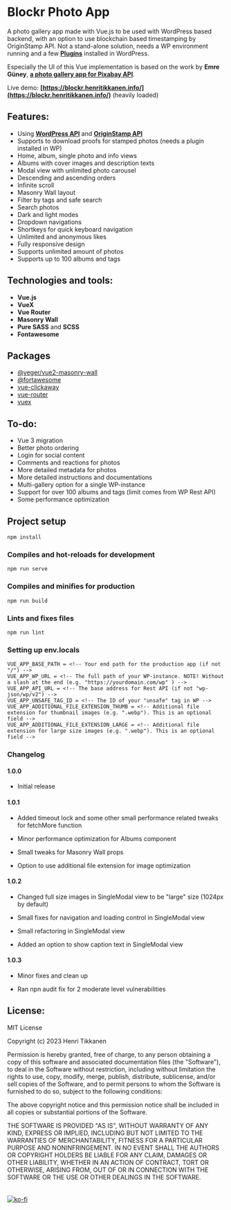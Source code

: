 # Blockr Photo App
A photo gallery app made with Vue.js to be used with WordPress based backend, with an option to use blockchain based timestamping by OriginStamp API.
Not a stand-alone solution, needs a WP environment running and a few **[Plugins](https://github.com/henritik/blockr-helper-plugin)** installed in WordPress.

Especially the UI of this Vue implementation is based on the work by **Emre Güney**, **[a photo gallery app for Pixabay API](https://github.com/eeguney/vue-photogram-app)**. 

Live demo: **[https://blockr.henritikkanen.info/](https://blockr.henritikkanen.info/)** (heavily loaded)

## Features:

 - Using **[WordPress API](https://developer.wordpress.org/rest-api/)** and **[OriginStamp API](https://docs.originstamp.com/api/)**
 - Supports to download proofs for stamped photos (needs a plugin installed in WP)
 - Home, album, single photo and info views
 - Albums with cover images and description texts
 - Modal view with unlimited photo carousel
 - Descending and ascending orders
 - Infinite scroll
 - Masonry Wall layout
 - Filter by tags and safe search
 - Search photos
 - Dark and light modes
 - Dropdown navigations
 - Shortkeys for quick keyboard navigation
 - Unlimited and anonymous likes
 - Fully responsive design
 - Supports unlimited amount of photos
 - Supports up to 100 albums and tags
 
## Technologies and tools:

- **Vue.js** 
- **VueX**
- **Vue Router**
- **Masonry Wall**
- **Pure SASS** and **SCSS**
- **Fontawesome**

## Packages
- [@yeger/vue2-masonry-wall](https://github.com/DerYeger/yeger/tree/main/packages/vue2-masonry-wall)
- [@fortawesome](https://github.com/FortAwesome/vue-fontawesome)
- [vue-clickaway](https://github.com/simplesmiler/vue-clickaway)
- [vue-router](https://github.com/vuejs/router)
- [vuex](https://github.com/vuejs/vuex)

## To-do:

- Vue 3 migration
- Better photo ordering
- Login for social content
- Comments and reactions for photos
- More detailed metadata for photos
- More detailed instructions and documentations
- Multi-gallery option for a single WP-instance
- Support for over 100 albums and tags (limit comes from WP Rest API)
- Some performance optimization

## Project setup
```
npm install
```

### Compiles and hot-reloads for development
```
npm run serve
```

### Compiles and minifies for production
```
npm run build
```

### Lints and fixes files
```
npm run lint
```

### Setting up env.locals
```
VUE_APP_BASE_PATH = <!-- Your end path for the production app (if not "/") -->
VUE_APP_WP_URL = <!-- The full path of your WP-instance. NOTE! Without a slash at the end (e.g. "https://yourdomain.com/wp" ) -->
VUE_APP_API_URL = <!-- The base address for Rest API (if not "wp-json/wp/v2") -->
VUE_APP_UNSAFE_TAG_ID = <!-- The ID of your "unsafe" tag in WP -->
VUE_APP_ADDITIONAL_FILE_EXTENSION_THUMB = <!-- Additional file extension for thumbnail images (e.g. ".webp"). This is an optional field -->
VUE_APP_ADDITIONAL_FILE_EXTENSION_LARGE = <!-- Additional file extension for large size images (e.g. ".webp"). This is an optional field -->
```

### Changelog

#### 1.0.0
- Initial release

#### 1.0.1
- Added timeout lock and some other small performance related tweaks for fetchMore function

- Minor performance optimization for Albums component

- Small tweaks for Masonry Wall props

- Option to use additional file extension for image optimization

#### 1.0.2
- Changed full size images in SingleModal view to be "large" size (1024px by default)

- Small fixes for navigation and loading control in SingleModal view

- Small refactoring in SingleModal view

- Added an option to show caption text in SingleModal view

#### 1.0.3
- Minor fixes and clean up
  
- Ran npn audit fix for 2 moderate level vulnerabilities
  
## License:

MIT License

Copyright (c) 2023 Henri Tikkanen

Permission is hereby granted, free of charge, to any person obtaining a copy
of this software and associated documentation files (the "Software"), to deal
in the Software without restriction, including without limitation the rights
to use, copy, modify, merge, publish, distribute, sublicense, and/or sell
copies of the Software, and to permit persons to whom the Software is
furnished to do so, subject to the following conditions:

The above copyright notice and this permission notice shall be included in all
copies or substantial portions of the Software.

THE SOFTWARE IS PROVIDED "AS IS", WITHOUT WARRANTY OF ANY KIND, EXPRESS OR
IMPLIED, INCLUDING BUT NOT LIMITED TO THE WARRANTIES OF MERCHANTABILITY,
FITNESS FOR A PARTICULAR PURPOSE AND NONINFRINGEMENT. IN NO EVENT SHALL THE
AUTHORS OR COPYRIGHT HOLDERS BE LIABLE FOR ANY CLAIM, DAMAGES OR OTHER
LIABILITY, WHETHER IN AN ACTION OF CONTRACT, TORT OR OTHERWISE, ARISING FROM,
OUT OF OR IN CONNECTION WITH THE SOFTWARE OR THE USE OR OTHER DEALINGS IN THE
SOFTWARE.
<br>
<br>
<br>
[![ko-fi](https://ko-fi.com/img/githubbutton_sm.svg)](https://ko-fi.com/H2H5NVO9K)
